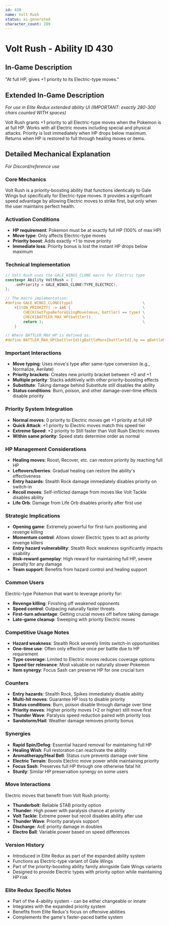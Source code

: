 ```yaml
---
id: 430
name: Volt Rush
status: ai-generated
character_count: 289
---
```


# Volt Rush - Ability ID 430

## In-Game Description
"At full HP, gives +1 priority to its Electric-type moves."

## Extended In-Game Description
*For use in Elite Redux extended ability UI (IMPORTANT: exactly 280-300 chars counted WITH spaces)*

Volt Rush grants +1 priority to all Electric-type moves when the Pokemon is at full HP. Works with all Electric moves including special and physical attacks. Priority is lost immediately when HP drops below maximum. Returns when HP is restored to full through healing moves or items.

## Detailed Mechanical Explanation
*For Discord/reference use*

### Core Mechanics
Volt Rush is a priority-boosting ability that functions identically to Gale Wings but specifically for Electric-type moves. It provides a significant speed advantage by allowing Electric moves to strike first, but only when the user maintains perfect health.

### Activation Conditions
- **HP requirement**: Pokemon must be at exactly full HP (100% of max HP)
- **Move type**: Only affects Electric-type moves
- **Priority boost**: Adds exactly +1 to move priority
- **Immediate loss**: Priority bonus is lost the instant HP drops below maximum

### Technical Implementation
```c
// Volt Rush uses the GALE_WINGS_CLONE macro for Electric type
constexpr Ability VoltRush = {
    .onPriority = GALE_WINGS_CLONE(TYPE_ELECTRIC),
};

// The macro implementation:
#define GALE_WINGS_CLONE(type)                               \
    +[](ON_PRIORITY) -> int {                                \
        CHECK(GetTypeBeforeUsingMove(move, battler) == type) \
        CHECK(BATTLER_MAX_HP(battler))                       \
        return 1;                                            \
    }

// Where BATTLER_MAX_HP is defined as:
#define BATTLER_MAX_HP(battlerId)(gBattleMons[battlerId].hp == gBattleMons[battlerId].maxHP)
```

### Important Interactions
- **Move typing**: Uses move's type after same-type conversion (e.g., Normalize, Aerilate)
- **Priority brackets**: Creates new priority bracket between +0 and +1
- **Multiple priority**: Stacks additively with other priority-boosting effects
- **Substitute**: Taking damage behind Substitute still disables the ability
- **Status conditions**: Burn, poison, and other damage-over-time effects disable priority

### Priority System Integration
- **Normal moves**: 0 priority to Electric moves get +1 priority at full HP
- **Quick Attack**: +1 priority to Electric moves match this speed tier
- **Extreme Speed**: +2 priority to Still faster than Volt Rush Electric moves
- **Within same priority**: Speed stats determine order as normal

### HP Management Considerations
- **Healing moves**: Roost, Recover, etc. can restore priority by reaching full HP
- **Leftovers/berries**: Gradual healing can restore the ability's effectiveness
- **Entry hazards**: Stealth Rock damage immediately disables priority on switch-in
- **Recoil moves**: Self-inflicted damage from moves like Volt Tackle disables ability
- **Life Orb**: Damage from Life Orb disables priority after first use

### Strategic Implications
- **Opening game**: Extremely powerful for first-turn positioning and revenge killing
- **Momentum control**: Allows slower Electric types to act as priority revenge killers
- **Entry hazard vulnerability**: Stealth Rock weakness significantly impacts usability
- **Risk-reward gameplay**: High reward for maintaining full HP, severe penalty for any damage
- **Team support**: Benefits from hazard control and healing support

### Common Users
Electric-type Pokemon that want to leverage priority for:
- **Revenge killing**: Finishing off weakened opponents
- **Speed control**: Outpacing naturally faster threats
- **First-turn advantage**: Getting crucial moves off before taking damage
- **Late-game cleanup**: Sweeping with priority Electric moves

### Competitive Usage Notes
- **Hazard weakness**: Stealth Rock severely limits switch-in opportunities
- **One-time use**: Often only effective once per battle due to HP requirement
- **Type coverage**: Limited to Electric moves reduces coverage options
- **Speed tier relevance**: Most valuable on naturally slower Pokemon
- **Item synergy**: Focus Sash can preserve HP for one crucial turn

### Counters
- **Entry hazards**: Stealth Rock, Spikes immediately disable ability
- **Multi-hit moves**: Guarantee HP loss to disable priority
- **Status conditions**: Burn, poison disable through damage over time
- **Priority moves**: Higher priority moves (+2 or higher) still move first
- **Thunder Wave**: Paralysis speed reduction paired with priority loss
- **Sandstorm/Hail**: Weather damage removes priority bonus

### Synergies
- **Rapid Spin/Defog**: Essential hazard removal for maintaining full HP
- **Healing Wish**: Full restoration can reactivate the ability
- **Aromatherapy/Heal Bell**: Status cure prevents damage over time
- **Electric Terrain**: Boosts Electric move power while maintaining priority
- **Focus Sash**: Preserves full HP through one otherwise fatal hit
- **Sturdy**: Similar HP preservation synergy on some users

### Move Interactions
Electric moves that benefit from Volt Rush priority:
- **Thunderbolt**: Reliable STAB priority option
- **Thunder**: High power with paralysis chance at priority
- **Volt Tackle**: Extreme power but recoil disables ability after use
- **Thunder Wave**: Priority paralysis support
- **Discharge**: AoE priority damage in doubles
- **Electro Ball**: Variable power based on speed differences

### Version History
- Introduced in Elite Redux as part of the expanded ability system
- Functions as Electric-type variant of Gale Wings
- Part of the priority-boosting ability family alongside Gale Wings variants
- Designed to provide Electric types with priority option while maintaining HP risk

### Elite Redux Specific Notes
- Part of the 4-ability system - can be either changeable or innate
- Integrates with the expanded priority system
- Benefits from Elite Redux's focus on offensive abilities
- Complements the game's faster-paced battle system